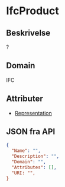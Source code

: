 # IfcProduct

## Beskrivelse

?

## Domain

IFC

## Attributer

- [Representation](../Attributes/Representation.md)

## JSON fra API

```json
{
  "Name": "",
  "Description": "",
  "Domain": "",
  "Attributes": [],
  "URI: "",
}
```
